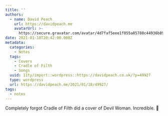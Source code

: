 ```yaml
---
title: ''
authors:
  - name: David Peach
    url: https://davidpeach.me
    avatarUrl: >-
      https://secure.gravatar.com/avatar/4d7faf5eee1f055a85788c44936b8995eaab6dfb004e7854ec747ccb272e91ee?s=96&d=mm&r=g
date: 2021-01-18T20:42:00.000Z
metadata:
  categories:
    - Notes
  tags:
    - Covers
    - Cradle of Filth
    - Songs
  uuid: 11ty/import::wordpress::https://davidpeach.co.uk/?p=49927
  type: wordpress
  url: https://davidpeach.me/2021/01/18/49927/
tags:
  - notes
---
```

Completely forgot Cradle of Filth did a cover of Devil Woman. Incredible. 💚